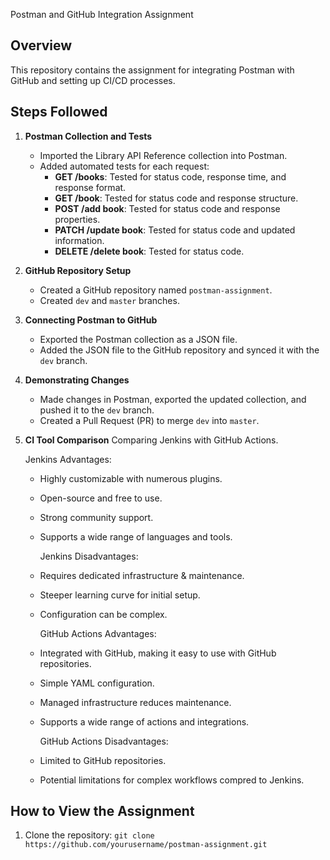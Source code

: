 Postman and GitHub Integration Assignment

## Overview
This repository contains the assignment for integrating Postman with GitHub and setting up CI/CD processes.

## Steps Followed
1. **Postman Collection and Tests**
   - Imported the Library API Reference collection into Postman.
   - Added automated tests for each request:
     - **GET /books**: Tested for status code, response time, and response format.
     - **GET /book**: Tested for status code and response structure.
     - **POST /add book**: Tested for status code and response properties.
     - **PATCH /update book**: Tested for status code and updated information.
     - **DELETE /delete book**: Tested for status code.

2. **GitHub Repository Setup**
   - Created a GitHub repository named `postman-assignment`.
   - Created `dev` and `master` branches.

3. **Connecting Postman to GitHub**
   - Exported the Postman collection as a JSON file.
   - Added the JSON file to the GitHub repository and synced it with the `dev` branch.

4. **Demonstrating Changes**
   - Made changes in Postman, exported the updated collection, and pushed it to the `dev` branch.
   - Created a Pull Request (PR) to merge `dev` into `master`.

5. **CI Tool Comparison**
   Comparing Jenkins with GitHub Actions.
     
     Jenkins Advantages:
     - Highly customizable with numerous plugins.
     - Open-source and free to use.
     - Strong community support.
     - Supports a wide range of languages and tools.
    
       Jenkins Disadvantages:
     - Requires dedicated infrastructure & maintenance.
     - Steeper learning curve for initial setup.
     - Configuration can be complex.
    
       GitHub Actions Advantages:
     - Integrated with GitHub, making it easy to use with GitHub repositories.
     - Simple YAML configuration.
     - Managed infrastructure reduces maintenance.
     - Supports a wide range of actions and integrations.
  
       GitHub Actions Disadvantages:
     - Limited to GitHub repositories.
     - Potential limitations for complex workflows compred to Jenkins.

## How to View the Assignment
1. Clone the repository: `git clone https://github.com/yourusername/postman-assignment.git`
